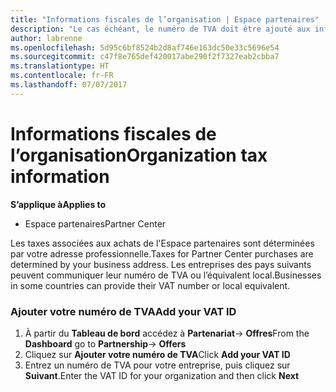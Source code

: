 ```yaml
---
title: "Informations fiscales de l’organisation | Espace partenaires"
description: "Le cas échéant, le numéro de TVA doit être ajouté aux informations de votre organisation"
author: labrenne
ms.openlocfilehash: 5d95c6bf8524b2d8af746e163dc50e33c5696e54
ms.sourcegitcommit: c47f8e765def420017abe290f2f7327eab2cbba7
ms.translationtype: HT
ms.contentlocale: fr-FR
ms.lasthandoff: 07/07/2017
---
```

# <a name="organization-tax-information"></a><span data-ttu-id="f31cf-103">Informations fiscales de l’organisation</span><span class="sxs-lookup"><span data-stu-id="f31cf-103">Organization tax information</span></span>

**<span data-ttu-id="f31cf-104">S’applique à</span><span class="sxs-lookup"><span data-stu-id="f31cf-104">Applies to</span></span>**

-  <span data-ttu-id="f31cf-105">Espace partenaires</span><span class="sxs-lookup"><span data-stu-id="f31cf-105">Partner Center</span></span>

<span data-ttu-id="f31cf-106">Les taxes associées aux achats de l'Espace partenaires sont déterminées par votre adresse professionnelle.</span><span class="sxs-lookup"><span data-stu-id="f31cf-106">Taxes for Partner Center purchases are determined by your business address.</span></span> <span data-ttu-id="f31cf-107">Les entreprises des pays suivants peuvent communiquer leur numéro de TVA ou l’équivalent local.</span><span class="sxs-lookup"><span data-stu-id="f31cf-107">Businesses in some countries can provide their VAT number or local equivalent.</span></span>

### <a name="add-your-vat-id"></a><span data-ttu-id="f31cf-108">Ajouter votre numéro de TVA</span><span class="sxs-lookup"><span data-stu-id="f31cf-108">Add your VAT ID</span></span>

1.  <span data-ttu-id="f31cf-109">À partir du **Tableau de bord** accédez à **Partenariat**-> **Offres**</span><span class="sxs-lookup"><span data-stu-id="f31cf-109">From the **Dashboard** go to **Partnership**-> **Offers**</span></span>
2.  <span data-ttu-id="f31cf-110">Cliquez sur **Ajouter votre numéro de TVA**</span><span class="sxs-lookup"><span data-stu-id="f31cf-110">Click **Add your VAT ID**</span></span>
3.  <span data-ttu-id="f31cf-111">Entrez un numéro de TVA pour votre entreprise, puis cliquez sur **Suivant**.</span><span class="sxs-lookup"><span data-stu-id="f31cf-111">Enter the VAT ID for your organization and then click **Next**</span></span>





 



